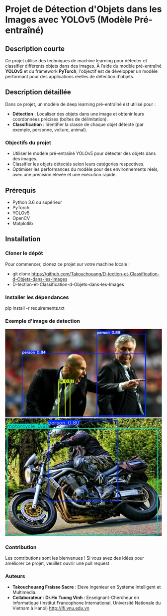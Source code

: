 # Projet de Détection d'Objets dans les Images avec YOLOv5 (Modèle Pré-entraîné)

## Description courte
Ce projet utilise des techniques de machine learning pour détecter et classifier différents objets dans des images. À l'aide du modèle pré-entraîné **YOLOv5** et du framework **PyTorch**, l'objectif est de développer un modèle performant pour des applications réelles de détection d'objets.

## Description détaillée
Dans ce projet, un modèle de deep learning pré-entraîné est utilisé pour :

- **Détection** : Localiser des objets dans une image et obtenir leurs coordonnées précises (boîtes de délimitation).
- **Classification** : Identifier la classe de chaque objet détecté (par exemple, personne, voiture, animal).

### Objectifs du projet
- Utiliser le modèle pré-entraîné YOLOv5 pour détecter des objets dans des images.
- Classifier les objets détectés selon leurs catégories respectives.
- Optimiser les performances du modèle pour des environnements réels, avec une précision élevée et une exécution rapide.

## Prérequis
- Python 3.6 ou supérieur
- PyTorch
- YOLOv5
- OpenCV
- Matplotlib

## Installation

### Cloner le dépôt
Pour commencer, clonez ce projet sur votre machine locale :

- git clone https://github.com/Takouchouang/D-tection-et-Classification-d-Objets-dans-les-Images
- D-tection-et-Classification-d-Objets-dans-les-Images

### Installer les dépendances
pip install -r requirements.txt


### Exemple d'image de detection

![Texte alternatif](/detection_Zidane.jpeg) 
![Texte alternatif](/moto_personne.jpg) 
<!-- <img src="/zidane.jpg" alt="Logo" width="200"/>

<table>
  <tr>
    <td><img src="images/image1.jpg" alt="Image 1" width="150"/></td>
    <td><img src="images/image2.jpg" alt="Image 2" width="150"/></td>
    <td><img src="images/image3.jpg" alt="Image 3" width="150"/></td>
    <td><img src="images/image4.jpg" alt="Image 4" width="150"/></td>
    <td><img src="images/image5.jpg" alt="Image 5" width="150"/></td>
  </tr>
  <tr>
    <td><img src="images/image6.jpg" alt="Image 6" width="150"/></td>
    <td><img src="images/image7.jpg" alt="Image 7" width="150"/></td>
    <td><img src="images/image8.jpg" alt="Image 8" width="150"/></td>
    <td><img src="images/image9.jpg" alt="Image 9" width="150"/></td>
    <td><img src="images/image10.jpg" alt="Image 10" width="150"/></td>
  </tr>
</table> -->

### Contribution
Les contributions sont les bienvenues ! Si vous avez des idées pour améliorer ce projet, veuillez ouvrir une pull request .

### Auteurs
- **Takouchouang Fraisse Sacre** : Eleve Ingenieur en Systeme Intelligent et Multimedia.
- **Collaborateur** : **Dr.Ho Tuong Vinh** : Enseignant-Chercheur en Informatique (Institut Francophone International, Université Nationale du Vietnam à Hanoi)
http://ifi.vnu.edu.vn


